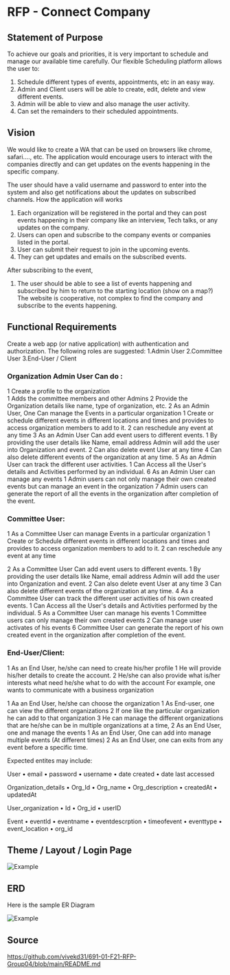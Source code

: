 # RFP - Connect Company

## Statement of Purpose

To achieve our goals and priorities, it is very important to schedule and manage our available time carefully. Our flexible Scheduling platform allows the user to:

1.	Schedule different types of events, appointments, etc in an easy way.
2.	Admin and Client users will be able to create, edit, delete and view different events.
3.	Admin will be able to view and also manage the user activity.
4.	Can set the remainders to their scheduled appointments.
 

## Vision

We would like to create a WA that can be used on browsers like chrome, safari…., etc. The application would encourage users to interact with the companies directly and can get updates on the events happening in the specific company.

The user should have a valid username and password to enter into the system and also get notifications about the updates on subscribed channels.
How the application will works
1.	Each organization will be registered in the portal and they can post events happening in their company like an interview, Tech talks, or any updates on the company.
2.	Users can open and subscribe to the company events or companies listed in the portal.
3.	User can submit their request to join in the upcoming events.
4.	They can get updates and emails on the subscribed events.

After subscribing to the event,
1.	The user should be able to see a list of events happening and subscribed by him to return to the starting location (show on a map?)
The website is cooperative, not complex to find the company and subscribe to the events happening.


## Functional Requirements

Create a web app (or native application) with authentication and authorization. The following roles are suggested:
 1.Admin User
 2.Committee User
 3.End-User / Client
### Organization Admin User Can do :
1	Create a profile to  the organization  
	1	Adds the committee members and other Admins
	2	Provide the Organization details like name, type of organization, etc.
2	As an Admin User, One  Can manage the Events in a particular organization
	1	Create or schedule different events in different locations and times and provides to access organization members to add to it.
	2	can reschedule any event at any time
3	As an Admin User Can add event users to different events.
	1	By providing the user details like Name, email address  Admin will add the user into Organization and event.
	2	Can also delete event User at any time 
4	Can also delete different events of the organization at any time.
5	As an Admin User can track the different user activities.
	1	Can Access all the User's details and Activities performed by an individual.
6	As an Admin User can manage any events
	1	Admin users can not only manage their own created events but can manage an event in the organization
7	Admin users can generate the report of all the events in the organization after completion of the event.

### Committee User:
1	As a Committee User can manage Events in a particular organization
	1	Create or Schedule different events in different locations and times and provides to access organization members to add to it.
	2	can reschedule any event at any time

2	As a Committee User Can add event users to different events.
	1	By providing the user details like Name, email address  Admin will add the user into Organization and event.
	2	Can also delete event User at any time 
3	Can also delete different events of the organization at any time.
4	As a Committee User can track the different user activities of his own created events.
	1	Can Access all the User's details and Activities performed by the individual.
5	As a Committee User can manage his events
	1	Committee users can only manage their own created events 
	2	Can manage user activates of his events 
6	Committee User can generate the report of his own created event in the organization after completion of the event.
    
 ### End-User/Client:
1	As an End User, he/she can need to create his/her profile
	1	He will provide his/her details to create the account.
	2	He/she can also provide what is/her interests what need he/she what to  do with the account 
For example, one wants to communicate  with a business organization
	           
1	Aa an End User, he/she can choose the organization
	1	As End-user, one can view the different  organizations
	2	If one like the particular organization he can add to that organization 
	3	He can manage the different organizations that are he/she can be in multiple organizations at a time,
2	As an End User,  one and manage the events
	1	As an End User, One can add into manage multiple events (At different times)
	2	As an End User, one can exits from any event before a specific time.


Expected entites may include:

User
•	email
•	password
•	username
•	date created
•	date last accessed

Organization_details
•	Org_Id
•	Org_name
•	Org_description
•	createdAt
•	updatedAt

User_organization
•	Id
•	Org_id
•	userID

Event
•	eventId
•	eventname
•	eventdescrption
•	timeofevent
•	eventtype
•	event_location
•	org_id




## Theme / Layout / Login Page

![Example](https://github.com/vivekd31/691-01-F21-RFP-Group04/blob/main/theme.jpg)

## ERD

Here is the sample ER Diagram

![Example](https://github.com/vivekd31/691-01-F21-RFP-Group04/blob/main/ERD.png)

## Source

<https://github.com/vivekd31/691-01-F21-RFP-Group04/blob/main/README.md>

